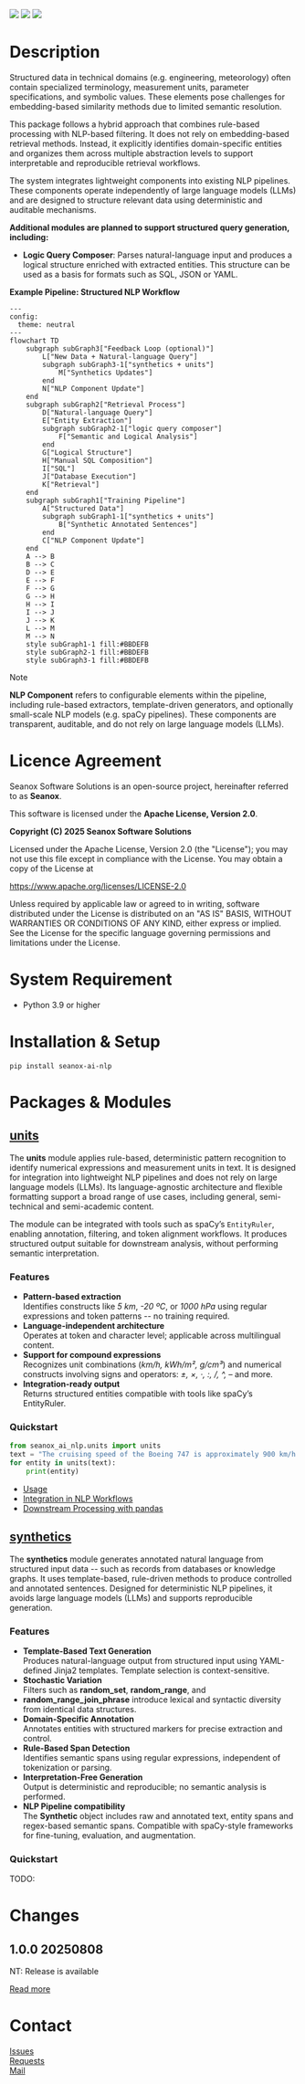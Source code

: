 <p>
  <a href="https://github.com/seanox/seanox-ai-nlp/pulls"
      title="Development"
    ><img src="https://img.shields.io/badge/development-active-green?style=for-the-badge"
  ></a>  
  <a href="https://github.com/seanox/seanox-ai-nlp/issues"
    ><img src="https://img.shields.io/badge/maintenance-active-green?style=for-the-badge"
  ></a>
  <a href="https://seanox.com/contact"
    ><img src="https://img.shields.io/badge/support-active-green?style=for-the-badge"
  ></a>
</p>

# Description
Structured data in technical domains (e.g. engineering, meteorology) often
contain specialized terminology, measurement units, parameter specifications,
and symbolic values. These elements pose challenges for embedding-based
similarity methods due to limited semantic resolution.

This package follows a hybrid approach that combines rule-based processing with
NLP-based filtering. It does not rely on embedding-based retrieval methods.
Instead, it explicitly identifies domain-specific entities and organizes them
across multiple abstraction levels to support interpretable and reproducible
retrieval workflows.

The system integrates lightweight components into existing NLP pipelines. These
components operate independently of large language models (LLMs) and are
designed to structure relevant data using deterministic and auditable
mechanisms.

__Additional modules are planned to support structured query generation,
including:__

- __Logic Query Composer__: Parses natural-language input and produces a logical
  structure enriched with extracted entities. This structure can be used as a
  basis for formats such as SQL, JSON or YAML.

__Example Pipeline: Structured NLP Workflow__

```mermaid
---
config:
  theme: neutral
---
flowchart TD
    subgraph subGraph3["Feedback Loop (optional)"]
        L["New Data + Natural-language Query"]
        subgraph subGraph3-1["synthetics + units"]
            M["Synthetics Updates"]
        end
        N["NLP Component Update"]
    end
    subgraph subGraph2["Retrieval Process"]
        D["Natural-language Query"]
        E["Entity Extraction"]
        subgraph subGraph2-1["logic query composer"]
            F["Semantic and Logical Analysis"]
        end
        G["Logical Structure"]
        H["Manual SQL Composition"]
        I["SQL"]
        J["Database Execution"]
        K["Retrieval"]
    end
    subgraph subGraph1["Training Pipeline"]
        A["Structured Data"]
        subgraph subGraph1-1["synthetics + units"]
            B["Synthetic Annotated Sentences"]
        end
        C["NLP Component Update"]
    end
    A --> B
    B --> C
    D --> E
    E --> F
    F --> G
    G --> H
    H --> I
    I --> J
    J --> K
    L --> M
    M --> N
    style subGraph1-1 fill:#BBDEFB
    style subGraph2-1 fill:#BBDEFB
    style subGraph3-1 fill:#BBDEFB
```

> [!NOTE] 
> __NLP Component__ refers to configurable elements within the pipeline,
> including rule-based extractors, template-driven generators, and optionally
> small-scale NLP models (e.g. spaCy pipelines). These components are
> transparent, auditable, and do not rely on large language models (LLMs).

# Licence Agreement
Seanox Software Solutions is an open-source project, hereinafter referred to as
__Seanox__.

This software is licensed under the __Apache License, Version 2.0__.

__Copyright (C) 2025 Seanox Software Solutions__

Licensed under the Apache License, Version 2.0 (the "License"); you may not use
this file except in compliance with the License. You may obtain a copy of the
License at

https://www.apache.org/licenses/LICENSE-2.0

Unless required by applicable law or agreed to in writing, software distributed
under the License is distributed on an "AS IS" BASIS, WITHOUT WARRANTIES OR
CONDITIONS OF ANY KIND, either express or implied. See the License for the
specific language governing permissions and limitations under the License.

# System Requirement
- Python 3.9 or higher

# Installation & Setup
```
pip install seanox-ai-nlp
```

# Packages & Modules

## [units](https://github.com/seanox/seanox-ai-nlp/blob/master/seanox_ai_nlp/units/README.md)
The __units__ module applies rule-based, deterministic pattern recognition to
identify numerical expressions and measurement units in text. It is designed for
integration into lightweight NLP pipelines and does not rely on large language
models (LLMs). Its language-agnostic architecture and flexible formatting
support a broad range of use cases, including general, semi-technical and
semi-academic content.

The module can be integrated with tools such as spaCy’s `EntityRuler`, enabling
annotation, filtering, and token alignment workflows. It produces structured
output suitable for downstream analysis, without performing semantic
interpretation.

### Features
- __Pattern-based extraction__  
  Identifies constructs like _5 km_, _-20 &ordm;C_, or _1000 hPa_ using regular
  expressions and token patterns -- no training required.
- __Language-independent architecture__  
  Operates at token and character level; applicable across multilingual content.
- __Support for compound expressions__  
  Recognizes unit combinations (_km/h, kWh/m&sup2;, g/cm&sup3;_) and numerical
  constructs involving signs and operators: _&plusmn;, &times;, &middot;,
  :, /, ^, –_ and more.
- __Integration-ready output__  
  Returns structured entities compatible with tools like spaCy’s EntityRuler.

### Quickstart
```python
from seanox_ai_nlp.units import units
text = "The cruising speed of the Boeing 747 is approximately 900 km/h (559 mph)."
for entity in units(text):
    print(entity)
```

- [Usage](https://github.com/seanox/seanox-ai-nlp/blob/master/seanox_ai_nlp/units/README.md#usage)
- [Integration in NLP Workflows](https://github.com/seanox/seanox-ai-nlp/blob/master/seanox_ai_nlp/units/README.md#integration-in-nlp-workflows)
- [Downstream Processing with pandas](https://github.com/seanox/seanox-ai-nlp/blob/master/seanox_ai_nlp/units/README.md#downstream-processing-with-pandas)

## [synthetics](https://github.com/seanox/seanox-ai-nlp/blob/master/seanox_ai_nlp/synthetics/README.md)
The __synthetics__ module generates annotated natural language from structured
input data -- such as records from databases or knowledge graphs. It uses
template-based, rule-driven methods to produce controlled and annotated
sentences. Designed for deterministic NLP pipelines, it avoids large language
models (LLMs) and supports reproducible generation.

### Features
- __Template-Based Text Generation__  
  Produces natural-language output from structured input using YAML-defined
  Jinja2 templates. Template selection is context-sensitive.
- __Stochastic Variation__  
  Filters such as __random_set__, __random_range__, and
- __random_range_join_phrase__ introduce lexical and syntactic diversity from
  identical data structures.
- __Domain-Specific Annotation__  
  Annotates entities with structured markers for precise extraction and control.
- __Rule-Based Span Detection__  
  Identifies semantic spans using regular expressions, independent of
  tokenization or parsing.
- __Interpretation-Free Generation__  
  Output is deterministic and reproducible; no semantic analysis is performed.
- __NLP Pipeline compatibility__  
  The __Synthetic__ object includes raw and annotated text, entity spans and
  regex-based semantic spans. Compatible with spaCy-style frameworks for
  fine-tuning, evaluation, and augmentation.

### Quickstart
TODO:

# Changes
## 1.0.0 20250808
NT: Release is available

[Read more](https://raw.githubusercontent.com/seanox/seanox-ai-nlp/refs/heads/master/CHANGES)

# Contact
[Issues](https://github.com/seanox/seanox-ai-nlp/issues)  
[Requests](https://github.com/seanox/seanox-ai-nlp/pulls)  
[Mail](https://seanox.com/contact)
